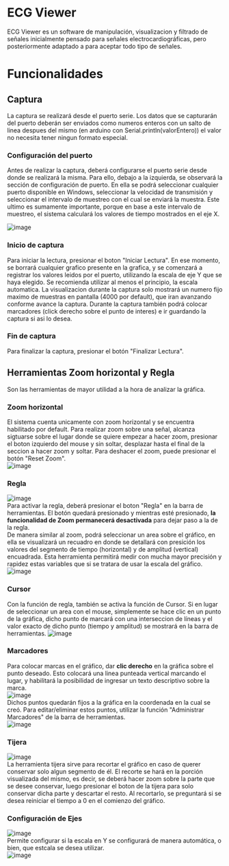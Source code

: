 # ECG Viewer

ECG Viewer es un software de manipulación, visualizacion y filtrado de señales inicialmente pensado para señales electrocardiográficas, pero posteriormente adaptado a para aceptar todo tipo de señales.

# Funcionalidades


## Captura
La captura se realizará desde el puerto serie. Los datos que se capturarán del puerto deberán ser enviados como numeros enteros con un salto de linea despues del mismo (en arduino con Serial.println(valorEntero)) el valor no necesita tener ningun formato especial.
### Configuración del puerto
Antes de realizar la captura, deberá configurarse el puerto serie desde donde se realizará la misma. Para ello, debajo a la izquierda, se observará la sección de configuración de puerto. En ella se podrá seleccionar cualquier puerto disponible en Windows, seleccionar la velocidad de transmisión y seleccionar el intervalo de muestreo con el cual se enviará la muestra. Este ultimo es sumamente importante, porque en base a este intervalo de muestreo, el sistema calculará los valores de tiempo mostrados en el eje X.  

![image](https://github.com/user-attachments/assets/644a112c-60b3-483a-af2f-89eaa64f0fb6)  

### Inicio de captura
Para iniciar la lectura, presionar el boton "Iniciar Lectura". En ese momento, se borrará cualquier grafico presente en la grafica, y se comenzará a registrar los valores leidos por el puerto, utilizando la escala de eje Y que se haya elegido. Se recomienda utilizar al menos el principio, la escala automatica.
La visualizacion durante la captura solo mostrará un numero fijo maximo de muestras en pantalla (4000 por default), que iran avanzando conforme avance la captura. Durante la captura también podrá colocar marcadores (click derecho sobre el punto de interes) e ir guardando la captura si asi lo desea.

### Fin de captura
Para finalizar la captura, presionar el botón "Finalizar Lectura".


## Herramientas Zoom horizontal y Regla
Son las herramientas de mayor utilidad a la hora de analizar la gráfica. 

### Zoom horizontal
El sistema cuenta unicamente con zoom horizontal y se encuentra habilitado por default. Para realizar zoom sobre una señal, alcanza sigtuarse sobre el lugar donde se quiere empezar a hacer zoom, presionar el boton izquierdo del mouse y sin soltar, desplazar hasta el final de la seccion a hacer zoom y soltar. Para deshacer el zoom, puede presionar el botón "Reset Zoom".  
![image](https://github.com/user-attachments/assets/bf3bea98-9ce1-4428-b23b-9896dc4e26d2)

### Regla
![image](https://github.com/user-attachments/assets/5ef58ba3-0131-4918-b11e-10278c740235)  
Para activar la regla, deberá presionar el boton "Regla" en la barra de herramientas. El botón quedará presionado y mientras esté presionado, **la funcionalidad de Zoom permanecerá desactivada** para dejar paso a la de la regla.  
De manera similar al zoom, podrá seleccionar un area sobre el gráfico, en ella se visualizará un recuadro en donde se detallará con presición los valores del segmento de tiempo (horizontal) y de amplitud (vertical) encuadrada. Esta herramienta permitirá medir con mucha mayor precisión y rapidez estas variables que si se tratara de usar la escala del gráfico.
![image](https://github.com/user-attachments/assets/0bcbce39-1190-45cf-b2bc-47c223f85105)  

### Cursor
Con la función de regla, también se activa la función de Cursor. Si en lugar de seleccionar un area con el mouse, simplemente se hace clic en un punto de la gráfica, dicho punto de marcará con una interseccion de líneas y el valor exacto de dicho punto (tiempo y amplitud) se mostrará en la barra de herramientas. 
![image](https://github.com/user-attachments/assets/8076676e-cf4a-4fda-906f-574356e582d0)

### Marcadores
Para colocar marcas en el gráfico, dar **clic derecho** en la gráfica sobre el punto deseado. Esto colocará una linea punteada vertical marcando el lugar, y habilitará la posibilidad de ingresar un texto descriptivo sobre la marca.  
![image](https://github.com/user-attachments/assets/ad59da51-0a16-465e-859c-da38e1c15b4f)  
Dichos puntos quedarán fijos a la gráfica en la coordenada en la cual se creó.
Para editar/eliminar estos puntos, utilizar la función "Administrar Marcadores" de la barra de herramientas.  
![image](https://github.com/user-attachments/assets/b3f1c0f0-c44a-46ff-8d69-23f382bf49f2)

### Tijera
![image](https://github.com/user-attachments/assets/b8373be0-32d0-4e00-b460-7ec58e348629)  
La herramienta tijera sirve para recortar el gráfico en caso de querer conservar solo algun segmento de él. El recorte se hará en la porción visualizada del mismo, es decir, se deberá hacer zoom sobre la parte que se desee conservar, luego presionar el boton de la tijera para solo conservar dicha parte y descartar el resto. Al recortarlo, se preguntará si se desea reiniciar el tiempo a 0 en el comienzo del gráfico.

### Configuración de Ejes
![image](https://github.com/user-attachments/assets/5ef58ba3-0131-4918-b11e-10278c740235)  
Permite configurar si la escala en Y se configurará de manera automática, o bien, que estcala se desea utilizar.  
![image](https://github.com/user-attachments/assets/bbddad3f-95af-430a-9fc0-cb6c06f2693b)




